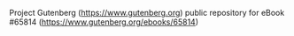 Project Gutenberg (https://www.gutenberg.org) public repository for eBook #65814 (https://www.gutenberg.org/ebooks/65814)
